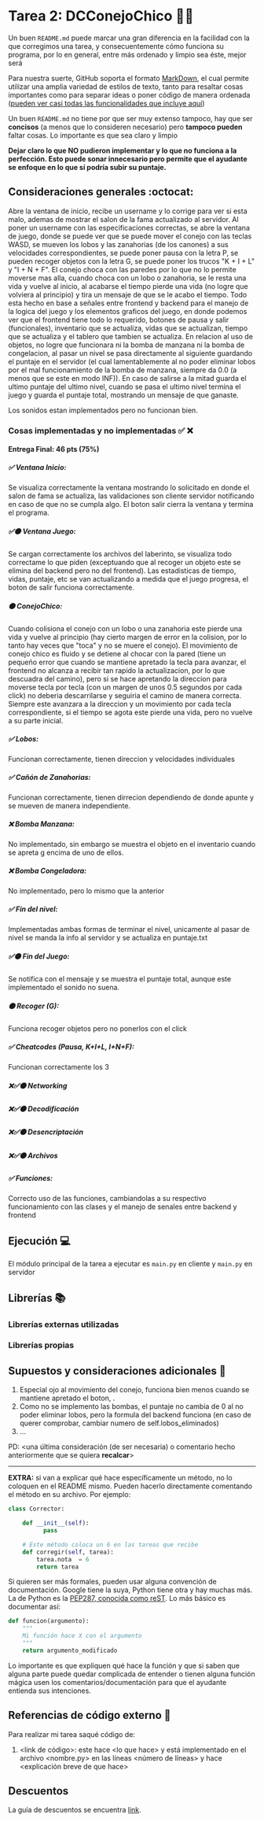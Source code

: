 # Tarea 2: DCConejoChico 🐇💨


Un buen ```README.md``` puede marcar una gran diferencia en la facilidad con la que corregimos una tarea, y consecuentemente cómo funciona su programa, por lo en general, entre más ordenado y limpio sea éste, mejor será 

Para nuestra suerte, GitHub soporta el formato [MarkDown](https://es.wikipedia.org/wiki/Markdown), el cual permite utilizar una amplia variedad de estilos de texto, tanto para resaltar cosas importantes como para separar ideas o poner código de manera ordenada ([pueden ver casi todas las funcionalidades que incluye aquí](https://github.com/adam-p/markdown-here/wiki/Markdown-Cheatsheet))

Un buen ```README.md``` no tiene por que ser muy extenso tampoco, hay que ser **concisos** (a menos que lo consideren necesario) pero **tampoco pueden** faltar cosas. Lo importante es que sea claro y limpio 

**Dejar claro lo que NO pudieron implementar y lo que no funciona a la perfección. Esto puede sonar innecesario pero permite que el ayudante se enfoque en lo que sí podría subir su puntaje.**

## Consideraciones generales :octocat:

Abre la ventana de inicio, recibe un username y lo corrige para ver si esta malo, ademas de mostrar el salon de la fama actualizado al servidor. Al poner un username con las especificaciones correctas, se abre la ventana de juego, donde se puede ver que se puede mover el conejo con las teclas WASD, se mueven los lobos y las zanahorias (de los canones) a sus velocidades correspondientes, se puede poner pausa con la letra P, se pueden recoger objetos con la letra G, se puede poner los trucos "K + I + L" y "I + N + F". El conejo choca con las paredes por lo que no lo permite moverse mas alla, cuando choca con un lobo o zanahoria, se le resta una vida y vuelve al inicio, al acabarse el tiempo pierde una vida (no logre que volviera al principio) y tira un mensaje de que se le acabo el tiempo. Todo esta hecho en base a señales entre frontend y backend para el manejo de la logica del juego y los elementos graficos del juego, en donde podemos ver que el frontend tiene todo lo requerido, botones de pausa y salir (funcionales), inventario que se actualiza, vidas que se actualizan, tiempo que se actualiza y el tablero que tambien se actualiza. En relacion al uso de objetos, no logre que funcionara ni la bomba de manzana ni la bomba de congelacion, al pasar un nivel se pasa directamente al siguiente guardando el puntaje en el servidor (el cual lamentablemente al no poder eliminar lobos por el mal funcionamiento de la bomba de manzana, siempre da 0.0 (a menos que se este en modo INF)). En caso de salirse a la mitad guarda el ultimo puntaje del ultimo nivel, cuando se pasa el ultimo nivel termina el juego y guarda el puntaje total, mostrando un mensaje de que ganaste. 

Los sonidos estan implementados pero no funcionan bien.

### Cosas implementadas y no implementadas :white_check_mark: :x:


#### Entrega Final: 46 pts (75%)
##### ✅ Ventana Inicio: 
Se visualiza correctamente la ventana mostrando lo solicitado en donde el salon de fama se actualiza, las validaciones son cliente servidor notificando en caso de que no se cumpla algo. El boton salir cierra la ventana y termina el programa.
##### ✅🟠 Ventana Juego:
Se cargan correctamente los archivos del laberinto, se visualiza todo correctame lo que piden (exceptuando que al recoger un objeto este se elimina del backend pero no del frontend). Las estadisticas de tiempo, vidas, puntaje, etc se van actualizando a medida que el juego progresa, el boton de salir funciona correctamente.
##### 🟠 ConejoChico:
Cuando colisiona el conejo con un lobo o una zanahoria este pierde una vida y vuelve al principio (hay cierto margen de error en la colision, por lo tanto hay veces que "toca" y no se muere el conejo).
El movimiento de conejo chico es fluido y se detiene al chocar con la pared (tiene un pequeño error que cuando se mantiene apretado la tecla para avanzar, el frontend no alcanza a recibir tan rapido la actualizacion, por lo que descuadra del camino), pero si se hace apretando la direccion para moverse tecla por tecla (con un margen de unos 0.5 segundos por cada click) no deberia descarrilarse y seguiria el camino de manera correcta. Siempre este avanzara a la direccion y un movimiento por cada tecla correspondiente, si el tiempo se agota este pierde una vida, pero no vuelve a su parte inicial.
##### ✅ Lobos:
Funcionan correctamente, tienen direccion y velocidades individuales
##### ✅ Cañón de Zanahorias:
Funcionan correctamente, tienen dirrecion dependiendo de donde apunte y se mueven de manera independiente.
##### ❌ Bomba Manzana:
No implementado, sin embargo se muestra el objeto en el inventario cuando se apreta g encima de uno de ellos.
##### ❌ Bomba Congeladora:
No implementado, pero lo mismo que la anterior
##### ✅ Fin del nivel:
Implementadas ambas formas de terminar el nivel, unicamente al pasar de nivel se manda la info al servidor y se actualiza en puntaje.txt
##### ✅🟠 Fin del Juego: 
Se notifica con el mensaje y se muestra el puntaje total, aunque este implementado el sonido no suena.
##### 🟠 Recoger (G):
Funciona recoger objetos pero no ponerlos con el click
##### ✅ Cheatcodes (Pausa, K+I+L, I+N+F):
Funcionan correctamente los 3
##### ❌✅🟠 Networking
##### ❌✅🟠 Decodificación
##### ❌✅🟠 Desencriptación
##### ❌✅🟠 Archivos
##### ✅ Funciones:
Correcto uso de las funciones, cambiandolas a su respectivo funcionamiento con las clases y el manejo de senales entre backend y frontend


## Ejecución :computer:
El módulo principal de la tarea a ejecutar es  ```main.py``` en cliente y ```main.py``` en servidor


## Librerías :books:
### Librerías externas utilizadas


### Librerías propias


## Supuestos y consideraciones adicionales :thinking:


1. Especial ojo al movimiento del conejo, funciona bien menos cuando se mantiene apretado el boton, .
2. Como no se implemento las bombas, el puntaje no cambia de 0 al no poder eliminar lobos, pero la formula del backend funciona (en caso de querer comprobar, cambiar numero de self.lobos_eliminados)
3. ...

PD: <una última consideración (de ser necesaria) o comentario hecho anteriormente que se quiera **recalcar**>


-------



**EXTRA:** si van a explicar qué hace específicamente un método, no lo coloquen en el README mismo. Pueden hacerlo directamente comentando el método en su archivo. Por ejemplo:

```python
class Corrector:

    def __init__(self):
          pass

    # Este método coloca un 6 en las tareas que recibe
    def corregir(self, tarea):
        tarea.nota  = 6
        return tarea
```

Si quieren ser más formales, pueden usar alguna convención de documentación. Google tiene la suya, Python tiene otra y hay muchas más. La de Python es la [PEP287, conocida como reST](https://www.python.org/dev/peps/pep-0287/). Lo más básico es documentar así:

```python
def funcion(argumento):
    """
    Mi función hace X con el argumento
    """
    return argumento_modificado
```
Lo importante es que expliquen qué hace la función y que si saben que alguna parte puede quedar complicada de entender o tienen alguna función mágica usen los comentarios/documentación para que el ayudante entienda sus intenciones.

## Referencias de código externo :book:

Para realizar mi tarea saqué código de:
1. \<link de código>: este hace \<lo que hace> y está implementado en el archivo <nombre.py> en las líneas <número de líneas> y hace <explicación breve de que hace>

## Descuentos
La guía de descuentos se encuentra [link](https://github.com/IIC2233/Syllabus/blob/main/Tareas/Bases%20Generales%20de%20Tareas%20-%20IIC2233.pdf).